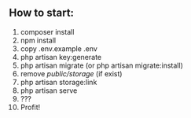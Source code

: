 ## How to start:

1. composer install
2. npm install
3. copy .env.example .env
4. php artisan key:generate
5. php artisan migrate (or php artisan migrate:install)
6. remove _public/storage_ (if exist)
7. php artisan storage:link
8. php artisan serve
9. ???
10. Profit!
